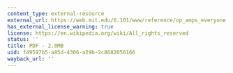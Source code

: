 ```yaml
---
content_type: external-resource
external_url: https://web.mit.edu/6.101/www/reference/op_amps_everyone.pdf
has_external_license_warning: true
license: https://en.wikipedia.org/wiki/All_rights_reserved
status: ''
title: PDF - 2.0MB
uid: f49597b5-a85d-4306-a29b-2c8682056166
wayback_url: ''
---
```

